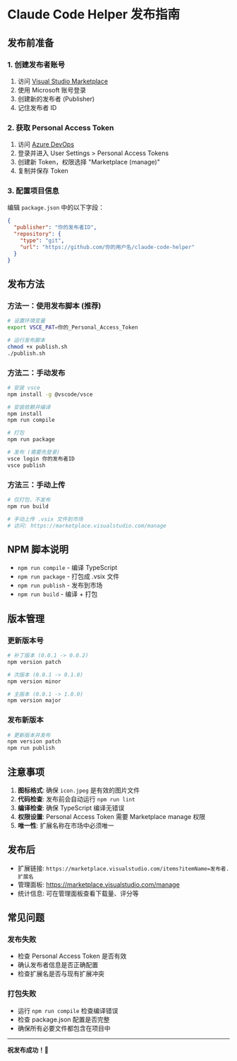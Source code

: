 # Claude Code Helper 发布指南

## 发布前准备

### 1. 创建发布者账号
1. 访问 [Visual Studio Marketplace](https://marketplace.visualstudio.com/manage)
2. 使用 Microsoft 账号登录
3. 创建新的发布者 (Publisher)
4. 记住发布者 ID

### 2. 获取 Personal Access Token
1. 访问 [Azure DevOps](https://dev.azure.com/)
2. 登录并进入 User Settings > Personal Access Tokens
3. 创建新 Token，权限选择 "Marketplace (manage)"
4. 复制并保存 Token

### 3. 配置项目信息
编辑 `package.json` 中的以下字段：
```json
{
  "publisher": "你的发布者ID",
  "repository": {
    "type": "git", 
    "url": "https://github.com/你的用户名/claude-code-helper"
  }
}
```

## 发布方法

### 方法一：使用发布脚本 (推荐)
```bash
# 设置环境变量
export VSCE_PAT=你的_Personal_Access_Token

# 运行发布脚本
chmod +x publish.sh
./publish.sh
```

### 方法二：手动发布
```bash
# 安装 vsce
npm install -g @vscode/vsce

# 安装依赖并编译
npm install
npm run compile

# 打包
npm run package

# 发布 (需要先登录)
vsce login 你的发布者ID
vsce publish
```

### 方法三：手动上传
```bash
# 仅打包，不发布
npm run build

# 手动上传 .vsix 文件到市场
# 访问: https://marketplace.visualstudio.com/manage
```

## NPM 脚本说明

- `npm run compile` - 编译 TypeScript
- `npm run package` - 打包成 .vsix 文件
- `npm run publish` - 发布到市场
- `npm run build` - 编译 + 打包

## 版本管理

### 更新版本号
```bash
# 补丁版本 (0.0.1 -> 0.0.2)
npm version patch

# 次版本 (0.0.1 -> 0.1.0)  
npm version minor

# 主版本 (0.0.1 -> 1.0.0)
npm version major
```

### 发布新版本
```bash
# 更新版本并发布
npm version patch
npm run publish
```

## 注意事项

1. **图标格式**: 确保 `icon.jpeg` 是有效的图片文件
2. **代码检查**: 发布前会自动运行 `npm run lint`
3. **编译检查**: 确保 TypeScript 编译无错误
4. **权限设置**: Personal Access Token 需要 Marketplace manage 权限
5. **唯一性**: 扩展名称在市场中必须唯一

## 发布后

- 扩展链接: `https://marketplace.visualstudio.com/items?itemName=发布者.扩展名`
- 管理面板: https://marketplace.visualstudio.com/manage
- 统计信息: 可在管理面板查看下载量、评分等

## 常见问题

### 发布失败
- 检查 Personal Access Token 是否有效
- 确认发布者信息是否正确配置
- 检查扩展名是否与现有扩展冲突

### 打包失败
- 运行 `npm run compile` 检查编译错误
- 检查 package.json 配置是否完整
- 确保所有必要文件都包含在项目中

---

**祝发布成功！🎉**